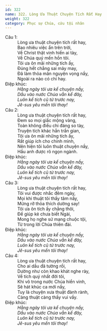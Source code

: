 ```yaml
---
id: 322
name: 322. Lòng Ưa Thuật Chuyện Tích Rất Hay
weight: 322
category: Phục sự Chúa, cứu tội nhân
---
```

<dl><dt>Câu 1:</dt><dd data-verse="1">Lòng ưa thuật chuyện tích rất hay, <br/>Bao nhiêu việc ẩn trên trời, <br/>Về Christ thật vinh hiển ai tày, <br/>Về Chúa quý mến hồn tôi. <br/>Tôi ưa ôn mãi những tích ấy, <br/>Đúng hết chẳng sai mảy may, <br/>Đã làm thỏa mãn nguyện vọng nầy, <br/>Ngoài ra nào có chi hay. </dd><dt>Điệp khúc:</dt><dd data-chorus="1"><em>Hằng ngày tôi ưa kể chuyện nầy, <br/>Dầu vào nước Chúa vẫn kể đây, <br/>Luôn kể tích cũ từ trước nay, <br/>Jê-sus yêu mến tôi thay! </em></dd><dt>Câu 2:</dt><dd data-verse="2">Lòng ưa thuật chuyện tích rất hay, <br/>Đem so mọi giấc mộng vàng, <br/>Toàn không điều chi đáng so tày, <br/>Truyện tích khác hẳn trần gian, <br/>Tôi ưa ôn mãi những tích ấy, <br/>Rất giúp ích cho chính mình, <br/>Nên hiện tôi luôn thuật chuyện nầy, <br/>Hầu anh được rõ ngọn ngành. </dd><dt>Điệp khúc:</dt><dd data-chorus="1"><em>Hằng ngày tôi ưa kể chuyện nầy, <br/>Dầu vào nước Chúa vẫn kể đây, <br/>Luôn kể tích cũ từ trước nay, <br/>Jê-sus yêu mến tôi thay! </em></dd><dt>Câu 3:</dt><dd data-verse="3">Lòng ưa thuật chuyện tích rất hay, <br/>Tôi vui được nhắc đêm ngày, <br/>Mọi khi thuật tôi thấy tâm nầy, <br/>Mừng rỡ thỏa thích dường say! <br/>Tôi ưa ôn tích ấy chẳng thôi, <br/>Để giúp kẻ chưa biết Ngài, <br/>Mong họ nghe sứ mạng chuộc tội, <br/>Từ trong lời Chúa thiên đài. </dd><dt>Điệp khúc:</dt><dd data-chorus="1"><em>Hằng ngày tôi ưa kể chuyện nầy, <br/>Dầu vào nước Chúa vẫn kể đây, <br/>Luôn kể tích cũ từ trước nay, <br/>Jê-sus yêu mến tôi thay! </em></dd><dt>Câu 4:</dt><dd data-verse="4">Lòng ưa thuật chuyện tích rất hay, <br/>Cho ai dầu đã tường rồi, <br/>Dường như còn khao khát nghe rày, <br/>Về tích quý nhất đời tôi, <br/>Khi vô trong nước Chúa hiển vinh, <br/>Sẽ hát khúc ca mới nầy, <br/>Tuy là chuyện xưa thuật đành rành, <br/>Càng thuật càng thấy vui vầy. </dd><dt>Điệp khúc:</dt><dd data-chorus="1"><em>Hằng ngày tôi ưa kể chuyện nầy, <br/>Dầu vào nước Chúa vẫn kể đây, <br/>Luôn kể tích cũ từ trước nay, <br/>Jê-sus yêu mến tôi thay! </em></dd></dl>
